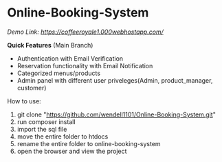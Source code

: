 # Online-Booking-System

*Demo Link: https://coffeeroyale1.000webhostapp.com/* <br />

**Quick Features** (Main Branch)
* Authentication with Email Verification
* Reservation functionality with Email Notification
* Categorized menus/products
* Admin panel with different user priveleges(Admin, product_manager, customer)

How to use: 
1. git clone "https://github.com/wendell1101/Online-Booking-System.git"
2. run composer install
3. import the sql file
4. move the entire folder to htdocs
5. rename the entire folder to online-booking-system
6. open the browser and view the project
